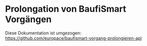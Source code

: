 # Prolongation von BaufiSmart Vorgängen

Diese Dokumentation ist umgezogen: https://github.com/europace/baufismart-vorgang-prolongieren-api
